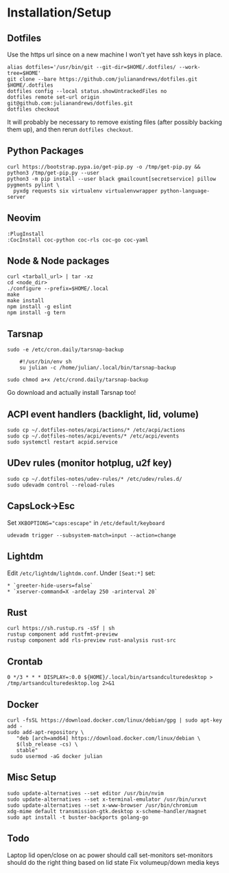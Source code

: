 Installation/Setup
==================

Dotfiles
--------

Use the https url since on a new machine I won't yet have ssh keys in place.

    alias dotfiles='/usr/bin/git --git-dir=$HOME/.dotfiles/ --work-tree=$HOME'
    git clone --bare https://github.com/julianandrews/dotfiles.git $HOME/.dotfiles
    dotfiles config --local status.showUntrackedFiles no
    dotfiles remote set-url origin git@github.com:julianandrews/dotfiles.git
    dotfiles checkout

It will probably be necessary to remove existing files (after possibly backing
them up), and then rerun `dotfiles checkout`.

Python Packages
---------------

    curl https://bootstrap.pypa.io/get-pip.py -o /tmp/get-pip.py && python3 /tmp/get-pip.py --user
    python3 -m pip install --user black gmailcount[secretservice] pillow pygments pylint \
      pyxdg requests six virtualenv virtualenvwrapper python-language-server

Neovim
------

    :PlugInstall
    :CocInstall coc-python coc-rls coc-go coc-yaml

Node & Node packages
--------------------

    curl <tarball_url> | tar -xz
    cd <node_dir>
    ./configure --prefix=$HOME/.local
    make
    make install
    npm install -g eslint
    npm install -g tern

Tarsnap
-------

    sudo -e /etc/cron.daily/tarsnap-backup

        #!/usr/bin/env sh
        su julian -c /home/julian/.local/bin/tarsnap-backup

    sudo chmod a+x /etc/crond.daily/tarsnap-backup

Go download and actually install Tarsnap too!

ACPI event handlers (backlight, lid, volume)
--------------------------------------------

    sudo cp ~/.dotfiles-notes/acpi/actions/* /etc/acpi/actions
    sudo cp ~/.dotfiles-notes/acpi/events/* /etc/acpi/events
    sudo systemctl restart acpid.service

UDev rules (monitor hotplug, u2f key)
-------------------------------------

    sudo cp ~/.dotfiles-notes/udev-rules/* /etc/udev/rules.d/
    sudo udevadm control --reload-rules

CapsLock->Esc
-------------

Set `XKBOPTIONS="caps:escape"` in `/etc/default/keyboard`

    udevadm trigger --subsystem-match=input --action=change

Lightdm
-------

Edit `/etc/lightdm/lightdm.conf`. Under `[Seat:*]` set:

    * `greeter-hide-users=false`
    * `xserver-command=X -ardelay 250 -arinterval 20`

Rust
----
    curl https://sh.rustup.rs -sSf | sh
    rustup component add rustfmt-preview
    rustup component add rls-preview rust-analysis rust-src

Crontab
-------

`0 */3 * * * DISPLAY=:0.0 ${HOME}/.local/bin/artsandculturedesktop > /tmp/artsandculturedesktop.log 2>&1`

Docker
------

    curl -fsSL https://download.docker.com/linux/debian/gpg | sudo apt-key add -
    sudo add-apt-repository \
       "deb [arch=amd64] https://download.docker.com/linux/debian \
       $(lsb_release -cs) \
       stable"
     sudo usermod -aG docker julian

Misc Setup
----------

    sudo update-alternatives --set editor /usr/bin/nvim
    sudo update-alternatives --set x-terminal-emulator /usr/bin/urxvt
    sudo update-alternatives --set x-www-browser /usr/bin/chromium
    xdg-mime default transmission-gtk.desktop x-scheme-handler/magnet
    sudo apt install -t buster-backports golang-go

Todo
----
Laptop lid open/close on ac power
    should call set-monitors
    set-monitors should do the right thing based on lid state
Fix volumeup/down media keys
